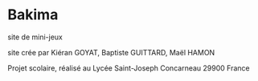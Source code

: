 # Bakima
site de mini-jeux

site crée par Kiéran GOYAT, Baptiste GUITTARD, Maël HAMON

Projet scolaire, réalisé au Lycée Saint-Joseph Concarneau 29900 France
